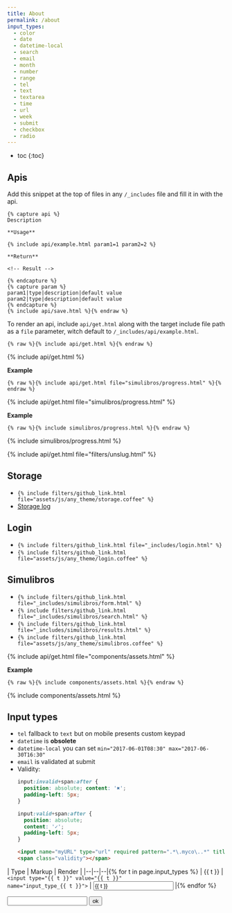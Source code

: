 ```yaml
---
title: About
permalink: /about
input_types:
  - color
  - date
  - datetime-local
  - search
  - email
  - month
  - number
  - range
  - tel
  - text
  - textarea
  - time
  - url
  - week
  - submit
  - checkbox
  - radio
---
```


* toc
{:toc}

## Apis

Add this snippet at the top of files in any `/_includes` file and fill it in with the api.

```md{% raw %}
{% capture api %}
Description

**Usage**

{% include api/example.html param1=1 param2=2 %}

**Return**

<!-- Result -->

{% endcapture %}
{% capture param %}
param1|type|description|default value
param2|type|description|default value
{% endcapture %}
{% include api/save.html %}{% endraw %}
```

To render an api, include `api/get.html` along with the target include file path as a `file` parameter, witch default to `/_includes/api/example.html`.

```liquid
{% raw %}{% include api/get.html %}{% endraw %}
```

{% include api/get.html %}

**Example**

```liquid
{% raw %}{% include api/get.html file="simulibros/progress.html" %}{% endraw %}
```

{% include api/get.html file="simulibros/progress.html" %}

**Example**

```liquid
{% raw %}{% include simulibros/progress.html %}{% endraw %}
```

{% include simulibros/progress.html %}

{% include api/get.html file="filters/unslug.html" %}

## Storage

- `{% include filters/github_link.html file="assets/js/any_theme/storage.coffee" %}`
- <a href="#" id="storage_log">Storage log</a>

## Login

- `{% include filters/github_link.html file="_includes/login.html" %}`
- `{% include filters/github_link.html file="assets/js/any_theme/login.coffee" %}`

## Simulibros

- `{% include filters/github_link.html file="_includes/simulibros/form.html" %}`
- `{% include filters/github_link.html file="_includes/simulibros/search.html" %}`
- `{% include filters/github_link.html file="_includes/simulibros/results.html" %}`
- `{% include filters/github_link.html file="assets/js/any_theme/simulibros.coffee" %}`

{% include api/get.html file="components/assets.html" %}

**Example**

```liquid
{% raw %}{% include components/assets.html %}{% endraw %}
```

{% include components/assets.html %}

## Input types

- `tel` fallback to `text` but on mobile presents custom keypad
- `datetime` is **obsolete**
- `datetime-local` you can set `min="2017-06-01T08:30" max="2017-06-30T16:30"`
- `email` is validated at submit
- Validity:  
  ```css
  input:invalid+span:after {
    position: absolute; content: '✖';
    padding-left: 5px;
  }

  input:valid+span:after {
    position: absolute;
    content: '✓';
    padding-left: 5px;
  }
  ```
  ```html
  <input name="myURL" type="url" required pattern=".*\.myco\..*" title="The URL must be in a Myco domain">
  <span class="validity"></span>
  ```

| Type | Markup | Render |
|--|--|--|{% for t in page.input_types %}
| {{ t }} | <code>&lt;input type=&quot;{{ t }}&quot; value=&quot;{{ t }}&quot; name=&quot;input_type_{{ t }}&quot;&gt;</code> | <input type="{{ t }}" value="{{ t }}" name="input_type_{{ t }}"> |{% endfor %}

<form>
  <input type="url">
  <input type="submit" value="ok">
</form>
